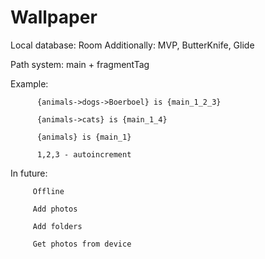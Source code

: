 # Wallpaper

Local database: Room
Additionally: MVP, ButterKnife, Glide

Path system: main + fragmentTag


Example:  
          
          {animals->dogs->Boerboel} is {main_1_2_3}
          
          {animals->cats} is {main_1_4}
          
          {animals} is {main_1}
          
          1,2,3 - autoincrement
          

In future:
         
         Offline
          
         Add photos
         
         Add folders
         
         Get photos from device
